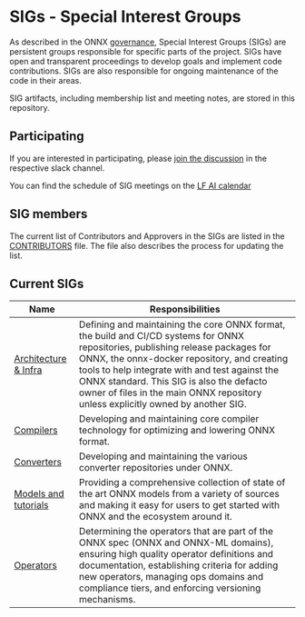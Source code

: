 <!--- SPDX-License-Identifier: Apache-2.0 -->

# SIGs - Special Interest Groups

As described in the ONNX [governance](https://github.com/onnx/onnx/tree/main/community#sig---special-interest-groups), Special Interest Groups (SIGs) are persistent groups responsible for specific parts of the project. SIGs have open and transparent proceedings to develop goals and implement code contributions. SIGs are also responsible for ongoing maintenance of the code in their areas.

SIG artifacts, including membership list and meeting notes, are stored in this repository.

## Participating
If you are interested in participating, please [join the discussion](https://lfaifoundation.slack.com/archives/C016UBNDBL2") in the respective slack channel.

You can find the schedule of SIG meetings on the [LF AI calendar](https://wiki.lfai.foundation/pages/viewpage.action?pageId=18481196)

## SIG members
The current list of Contributors and Approvers in the SIGs are listed in the [CONTRIBUTORS](CONTRIBUTORS) file. The file also describes the process for updating the list.

## Current SIGs

| Name      | Responsibilities    |
| ------------------ | ------------- |
| [Architecture & Infra](infra) | Defining and maintaining the core ONNX format, the build and CI/CD systems for ONNX repositories, publishing release packages for ONNX, the onnx-docker repository, and creating tools to help integrate with and test against the ONNX standard. This SIG is also the defacto owner of files in the main ONNX repository unless explicitly owned by another SIG. |
| [Compilers](compilers) | Developing and maintaining core compiler technology for optimizing and lowering ONNX format. |
| [Converters](converters) | Developing and maintaining the various converter repositories under ONNX. |
| [Models and tutorials](models-tutorials) | Providing a comprehensive collection of state of the art ONNX models from a variety of sources and making it easy for users to get started with ONNX and the ecosystem around it. |
| [Operators](operators) | Determining the operators that are part of the ONNX spec (ONNX and ONNX-ML domains), ensuring high quality operator definitions and documentation, establishing criteria for adding new operators, managing ops domains and compliance tiers, and enforcing versioning mechanisms. |
